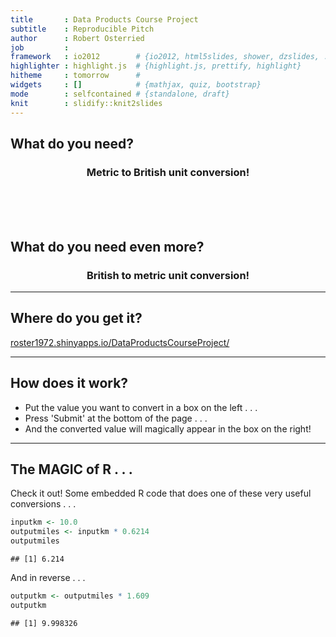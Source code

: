 ```yaml
---
title       : Data Products Course Project
subtitle    : Reproducible Pitch
author      : Robert Osterried
job         : 
framework   : io2012        # {io2012, html5slides, shower, dzslides, ...}
highlighter : highlight.js  # {highlight.js, prettify, highlight}
hitheme     : tomorrow      # 
widgets     : []            # {mathjax, quiz, bootstrap}
mode        : selfcontained # {standalone, draft}
knit        : slidify::knit2slides
---
```


## What do you need?
<H3><center>Metric to British unit conversion!</center></H3>

<br><br><br>

<H2>What do you need even more?</H2>
<H3><center>British to metric unit conversion!</center></H3>

---

## Where do you get it?

<a href="https://roster1972.shinyapps.io/DataProductsCourseProject/">roster1972.shinyapps.io/DataProductsCourseProject/</a>

---

## How does it work?

* Put the value you want to convert in a box on the left . . .
* Press 'Submit' at the bottom of the page . . .
* And the converted value will magically appear in the box on the right!

---

## The MAGIC of R . . .

Check it out!  Some embedded R code that does one of these very useful conversions . . . 


```r
inputkm <- 10.0
outputmiles <- inputkm * 0.6214
outputmiles
```

```
## [1] 6.214
```
And in reverse . . .

```r
outputkm <- outputmiles * 1.609
outputkm
```

```
## [1] 9.998326
```

